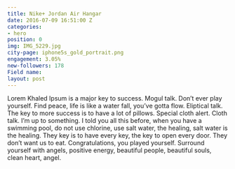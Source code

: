 ```yaml
---
title: Nike+ Jordan Air Hangar
date: 2016-07-09 16:51:00 Z
categories:
- hero
position: 0
img: IMG_5229.jpg
city-page: iphone5s_gold_portrait.png
engagement: 3.05%
new-followers: 178
Field name: 
layout: post
---
```


Lorem Khaled Ipsum is a major key to success. Mogul talk. Don’t ever play yourself. Find peace, life is like a water fall, you’ve gotta flow. Eliptical talk. The key to more success is to have a lot of pillows. Special cloth alert. Cloth talk. I’m up to something. I told you all this before, when you have a swimming pool, do not use chlorine, use salt water, the healing, salt water is the healing. They key is to have every key, the key to open every door. They don’t want us to eat. Congratulations, you played yourself. Surround yourself with angels, positive energy, beautiful people, beautiful souls, clean heart, angel.
